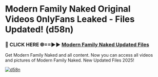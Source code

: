# Modern Family Naked Original Videos 0nlyFans Leaked - Files Updated! (d58n)

<h3>🔴 CLICK HERE 🌐==►► <a href="https://tinyurl.com/yckcrads" rel="nofollow">Modern Family Naked Updated Files</a></h3>

Get Modern Family Naked and all content. Now you can access all videos and pictures of Modern Family Naked. New Updated Files 2025!

[![d58n](https://i.imgur.com/hpKpOFt.gif)](https://tinyurl.com/yckcrads)
